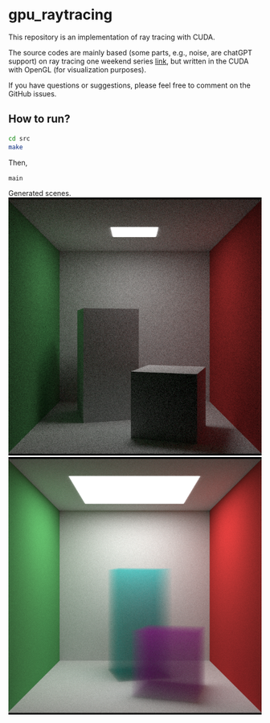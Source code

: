 # gpu_raytracing

This repository is an implementation of ray tracing with CUDA.

The source codes are mainly based (some parts, e.g., noise, are chatGPT support) on ray tracing one weekend series [link](https://raytracing.github.io/), but written in the CUDA with OpenGL (for visualization purposes).

If you have questions or suggestions, please feel free to comment on the GitHub issues.

## How to run?

```bash
cd src
make
```

Then,

```bash
main
```

Generated scenes.
![cornell box](figures/cornell_box.png)
![cornell smoke](figures/cornell_box_smoke.png)
